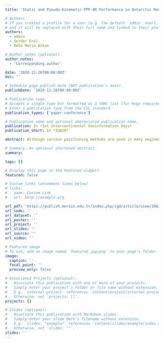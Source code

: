 ```yaml
---
title: 'Static and Pseudo-Kinematic PPP-AR Performance in Antarctic Region'

# Authors
# If you created a profile for a user (e.g. the default `admin` user), write the username (folder name) here
# and it will be replaced with their full name and linked to their profile.
authors:
  - admin
  - Serdar Erol
  - Reha Metin Alkan

# Author notes (optional)
author_notes:
  - 'Corresponding author'

date: '2020-11-26T00:00:00Z'
doi: ''

# Schedule page publish date (NOT publication's date).
publishDate: '2020-11-26T00:00:00Z'

# Publication type.
# Accepts a single type but formatted as a YAML list (for Hugo requirements).
# Enter a publication type from the CSL standard.
publication_types: ['paper-conference']

# Publication name and optional abbreviated publication name.
publication: In *1st Intercontinental Geoinformation Days*
publication_short: In *IGD20*

abstract: Although various positioning methods are used in many engineering projects, Precise Point Positioning (PPP) technique, which enables more economical and accurate positioning, stands out among these positioning methods. The most important criteria affecting the positioning accuracy during the solution of the PPP are the quality of the precise satellite products, as well as the resolution of the phase ambiguity as fixed or float. The aim of the study is to test the static PPP performances of the online services under different satellite constellations as a function of occupation time. Within the scope of this study, PPP solutions were carried out with Canadian Spatial Reference System Precise-Point Positioning (CSRS-PPP) and Trimble CenterPoint Real Time eXtended Post-Processing (Trimble RTX-PP) web-based online GNSS processing services. The daily observations of the International GNSS Service (IGS) stations ANKR, ISTA, IZMI, MERS and KRS1, which are in Turkey, dated January 1, 2020 were used. The daily observations were divided into 1, 2, 4, 8, and 12 hour sub-sessions, and each observation session was processed with the aforementioned services using GPS-only and combination of GPS and GLONASS satellites data. As a result of the solutions, it has been shown that although CSRS-PPP provides PPP float solution, it offers a better solution than the Trimble RTX-PP, but still these two online tools were suitable for applications that require centimeter accuracy. Regarding the occupation time, the study revealed that at least 2 hours of observation period was necessary to determine the horizontal position and height with a few cm accuracies. Besides GPS and GLONASS combined PPP solutions provided more accurate results than GPS-only solutions.

# Summary. An optional shortened abstract.
summary: 

tags: []

# Display this page in the Featured widget?
featured: false

# Custom links (uncomment lines below)
# links:
# - name: Custom Link
#   url: http://example.org

url_pdf: 'https://publish.mersin.edu.tr/index.php/igd/article/view/398/295'
url_code: ''
url_dataset: ''
url_poster: ''
url_project: ''
url_slides: ''
url_source: ''
url_video: ''

# Featured image
# To use, add an image named `featured.jpg/png` to your page's folder.
image:
  caption: ''
  focal_point: ''
  preview_only: false

# Associated Projects (optional).
#   Associate this publication with one or more of your projects.
#   Simply enter your project's folder or file name without extension.
#   E.g. `internal-project` references `content/project/internal-project/index.md`.
#   Otherwise, set `projects: []`.
projects: []

# Slides (optional).
#   Associate this publication with Markdown slides.
#   Simply enter your slide deck's filename without extension.
#   E.g. `slides: "example"` references `content/slides/example/index.md`.
#   Otherwise, set `slides: ""`.
slides: ''
---
```



